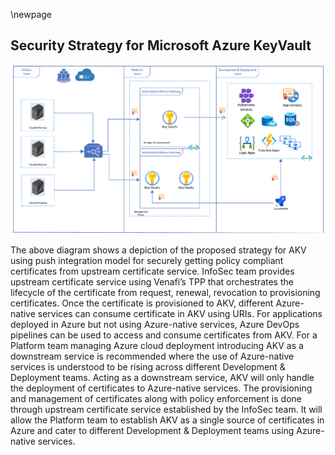 \newpage 

## Security Strategy for Microsoft Azure KeyVault

![Strategy for an Azure Key Vault using a push integration model](images/akv.png)

The above diagram shows a depiction of the proposed strategy for AKV using push integration model for securely getting policy compliant certificates from upstream certificate service. InfoSec team provides upstream certificate service using Venafi’s TPP that orchestrates the lifecycle of the certificate from request, renewal, revocation to provisioning certificates. Once the certificate is provisioned to AKV, different
Azure-native services can consume certificate in AKV using URIs. For applications deployed in Azure but not using Azure-native services, Azure DevOps pipelines can be used to access and consume certificates
from AKV.
For a Platform team managing Azure cloud deployment introducing AKV as a downstream service is recommended where the use of Azure-native services is understood to be rising across different Development & Deployment teams. Acting as a downstream service, AKV will only handle the deployment of certificates to Azure-native services. The provisioning and management of certificates along with policy enforcement is done through upstream certificate service established by the InfoSec team. It will allow the Platform team to establish AKV as a single source of certificates in Azure and cater to different Development & Deployment teams using Azure-native services.